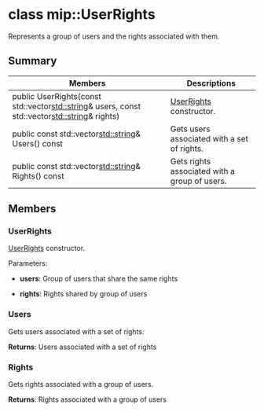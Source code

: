# class mip::UserRights 
Represents a group of users and the rights associated with them.
  
## Summary
 Members                        | Descriptions                                
--------------------------------|---------------------------------------------
public UserRights(const std::vector<std::string>& users, const std::vector<std::string>& rights)  |  [UserRights](class_mip_userrights.md) constructor.
public const std::vector<std::string>& Users() const  |  Gets users associated with a set of rights.
public const std::vector<std::string>& Rights() const  |  Gets rights associated with a group of users.
  
## Members
  
### UserRights
[UserRights](class_mip_userrights.md) constructor.

Parameters:  
* **users**: Group of users that share the same rights 


* **rights**: Rights shared by group of users


  
### Users
Gets users associated with a set of rights.

  
**Returns**: Users associated with a set of rights
  
### Rights
Gets rights associated with a group of users.

  
**Returns**: Rights associated with a group of users